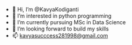 - 👋 Hi, I’m @KavyaKodiganti
- 👀 I’m interested in python programming
- 🌱 I’m currently pursuing MSc in Data Science
- 💞️ I’m looking forward to build my skills
- 📫 kavyasucccess281998@gmail.com

<!---
KavyaKodiganti/KavyaKodiganti is a ✨ special ✨ repository because its `README.md` (this file) appears on your GitHub profile.
You can click the Preview link to take a look at your changes.
--->
